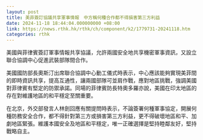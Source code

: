 ```yaml
---
layout: post
title: 美菲簽訂協議共享軍事情報　中方稱何種合作都不得損害第三方利益
date: 2024-11-18 18:44:04.000000000 +08:00
link: https://news.rthk.hk/rthk/ch/component/k2/1779731-20241118.htm
categories: rthk
---
```


美國與菲律賓簽訂軍事情報共享協議，允許兩國安全地共享機密軍事資訊，又設立聯合協調中心促進武裝部隊間合作。

美國國防部長奧斯汀出席聯合協調中心動工儀式時表示，中心應該能夠實現美菲間的即時資訊共享，提高互通性，讓兩國部隊可並肩作戰，應對地區挑戰，強調美國對菲律賓有堅定的防禦承諾。同場的菲律賓防長特奧多羅亦說，美國在印太地區的存在對維護地區的和平穩定至關重要。

在北京，外交部發言人林劍回應有關提問時表示，不論簽署何種軍事協定，開展何種防務安全合作，都不得針對第三方或損害第三方利益，更不得破壞地區和平、加劇地區緊張。維護本國安全及地區和平穩定，唯一正確選擇是堅持睦鄰友好，堅持戰略自主。
